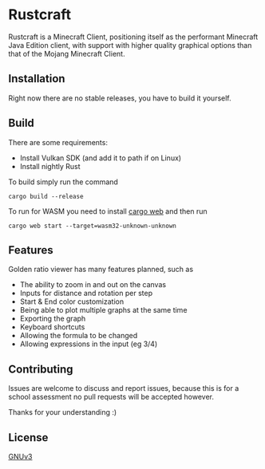 # Rustcraft

Rustcraft is a Minecraft Client, positioning itself as the performant Minecraft Java Edition client, with support with higher quality graphical options than that of the Mojang Minecraft Client.

## Installation

Right now there are no stable releases, you have to build it yourself.

## Build
There are some requirements:

- Install Vulkan SDK (and add it to path if on Linux)
- Install nightly Rust

To build simply run the command

`cargo build --release`

To run for WASM you need to install [cargo web](https://github.com/koute/cargo-web) and then run

`cargo web start --target=wasm32-unknown-unknown`

## Features

Golden ratio viewer has many features planned, such as 

- The ability to zoom in and out on the canvas
- Inputs for distance and rotation per step
- Start & End color customization
- Being able to plot multiple graphs at the same time
- Exporting the graph
- Keyboard shortcuts
- Allowing the formula to be changed
- Allowing expressions in the input (eg 3/4) 

## Contributing
Issues are welcome to discuss and report issues, because this is for a school assessment no pull requests will be accepted however.

Thanks for your understanding :)

## License
[GNUv3](https://www.gnu.org/licenses/gpl-3.0.en.html)